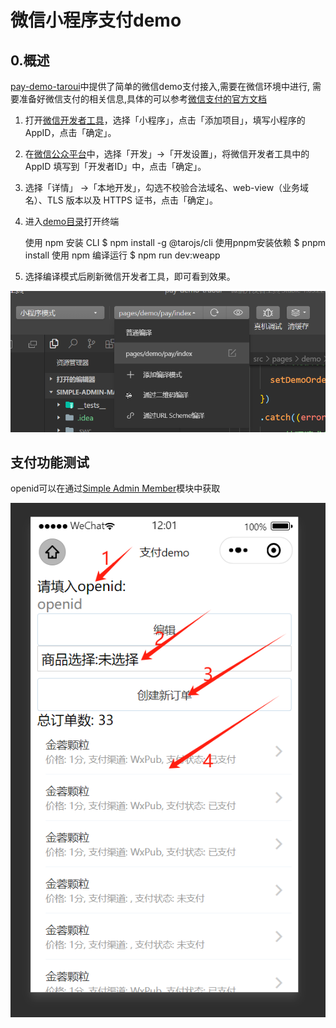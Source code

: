 # 微信小程序支付demo

## 0.概述

[pay-demo-taroui](./pay-demo-taroui)中提供了简单的微信demo支付接入,需要在微信环境中进行,
需要准备好微信支付的相关信息,具体的可以参考[微信支付的官方文档](https://pay.weixin.qq.com/)

1. 打开[微信开发者工具](https://developers.weixin.qq.com/miniprogram/dev/devtools/download.html)，选择「小程序」，点击「添加项目」，填写小程序的 AppID，点击「确定」。
2. 在[微信公众平台](https://mp.weixin.qq.com/)中，选择「开发」->「开发设置」，将微信开发者工具中的 AppID 填写到「开发者ID」中，点击「确定」。
3. 选择「详情」 ->「本地开发」，勾选不校验合法域名、web-view（业务域名）、TLS 版本以及 HTTPS 证书，点击「确定」。
4. 进入[demo目录](../../../pay-demo-taroui)打开终端


    使用 npm 安装 CLI
    $ npm install -g @tarojs/cli
    使用pnpm安装依赖
    $ pnpm install
    使用 npm 编译运行
    $ npm run dev:weapp

5. 选择编译模式后刷新微信开发者工具，即可看到效果。

![images3](../../../doc/images/img3.png)

## 支付功能测试

openid可以在通过[Simple Admin Member](https://doc.ryansu.tech/zh/guide/official-comp/member.html)模块中获取

![images5](../../../doc/images/img5.png)